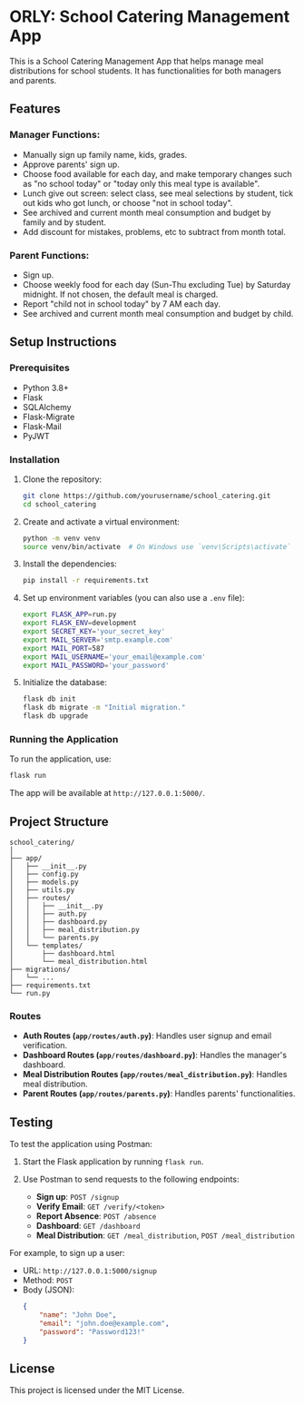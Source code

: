 # ORLY: School Catering Management App

This is a School Catering Management App that helps manage meal distributions for school students. It has functionalities for both managers and parents.

## Features

### Manager Functions:
- Manually sign up family name, kids, grades.
- Approve parents' sign up.
- Choose food available for each day, and make temporary changes such as "no school today" or "today only this meal type is available".
- Lunch give out screen: select class, see meal selections by student, tick out kids who got lunch, or choose "not in school today".
- See archived and current month meal consumption and budget by family and by student.
- Add discount for mistakes, problems, etc to subtract from month total.

### Parent Functions:
- Sign up.
- Choose weekly food for each day (Sun-Thu excluding Tue) by Saturday midnight. If not chosen, the default meal is charged.
- Report "child not in school today" by 7 AM each day.
- See archived and current month meal consumption and budget by child.

## Setup Instructions

### Prerequisites

- Python 3.8+
- Flask
- SQLAlchemy
- Flask-Migrate
- Flask-Mail
- PyJWT

### Installation

1. Clone the repository:

    ```bash
    git clone https://github.com/yourusername/school_catering.git
    cd school_catering
    ```

2. Create and activate a virtual environment:

    ```bash
    python -m venv venv
    source venv/bin/activate  # On Windows use `venv\Scripts\activate`
    ```

3. Install the dependencies:

    ```bash
    pip install -r requirements.txt
    ```

4. Set up environment variables (you can also use a `.env` file):

    ```bash
    export FLASK_APP=run.py
    export FLASK_ENV=development
    export SECRET_KEY='your_secret_key'
    export MAIL_SERVER='smtp.example.com'
    export MAIL_PORT=587
    export MAIL_USERNAME='your_email@example.com'
    export MAIL_PASSWORD='your_password'
    ```

5. Initialize the database:

    ```bash
    flask db init
    flask db migrate -m "Initial migration."
    flask db upgrade
    ```

### Running the Application

To run the application, use:

```bash
flask run
```

The app will be available at `http://127.0.0.1:5000/`.

## Project Structure

```
school_catering/
│
├── app/
│   ├── __init__.py
│   ├── config.py
│   ├── models.py
│   ├── utils.py
│   ├── routes/
│   │   ├── __init__.py
│   │   ├── auth.py
│   │   ├── dashboard.py
│   │   ├── meal_distribution.py
│   │   └── parents.py
│   └── templates/
│       ├── dashboard.html
│       └── meal_distribution.html
├── migrations/
│   └── ...
├── requirements.txt
└── run.py
```

### Routes

- **Auth Routes (`app/routes/auth.py`)**: Handles user signup and email verification.
- **Dashboard Routes (`app/routes/dashboard.py`)**: Handles the manager's dashboard.
- **Meal Distribution Routes (`app/routes/meal_distribution.py`)**: Handles meal distribution.
- **Parent Routes (`app/routes/parents.py`)**: Handles parents' functionalities.

## Testing

To test the application using Postman:

1. Start the Flask application by running `flask run`.
2. Use Postman to send requests to the following endpoints:

    - **Sign up**: `POST /signup`
    - **Verify Email**: `GET /verify/<token>`
    - **Report Absence**: `POST /absence`
    - **Dashboard**: `GET /dashboard`
    - **Meal Distribution**: `GET /meal_distribution`, `POST /meal_distribution`

For example, to sign up a user:

- URL: `http://127.0.0.1:5000/signup`
- Method: `POST`
- Body (JSON):
    ```json
    {
        "name": "John Doe",
        "email": "john.doe@example.com",
        "password": "Password123!"
    }
    ```

## License

This project is licensed under the MIT License.
